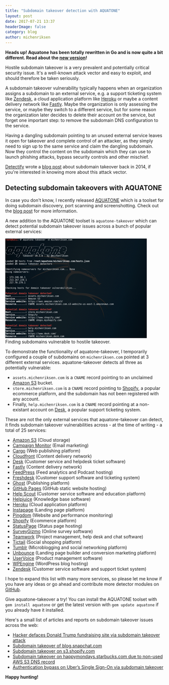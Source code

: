 ```yaml
---
title: "Subdomain takeover detection with AQUATONE"
layout: post
date: 2017-07-21 13:37
headerImage: false
category: blog
author: michenriksen
---
```


<span class="evidence">**Heads up! Aquatone has been totally rewritten in Go and is now quite a bit different. Read about the [new version](/blog/aquatone-now-in-go)!**</span>

Hostile subdomain takeover is a very prevalent and potentially critical security issue. It's a well-known attack vector and easy to exploit, and should therefore be taken seriously.

A subdomain takeover vulnerability typically happens when an organization assigns a subdomain to an external service, e.g. a support ticketing system like [Zendesk](https://zendesk.com/), a cloud application platform like [Heroku](https://www.heroku.com/) or maybe a content delivery network like [Fastly](https://www.fastly.com/). Maybe the organization is only assessing the service, or maybe they switch to a different service, but for some reason the organization later decides to delete their account on the service, but forget one important step: to remove the subdomain DNS configuration to the service.

Having a dangling subdomain pointing to an unused external service leaves it open for takeover and complete control of an attacker, as they simply need to sign up to the same service and claim the dangling subdomain. Now they control the content on the subdomain which they can use to launch phishing attacks, bypass security controls and other mischief.

[Detectify](https://detectify.com/) wrote a [blog post](https://labs.detectify.com/2014/10/21/hostile-subdomain-takeover-using-herokugithubdesk-more/) about subdomain takeover back in 2014, if you're interested in knowing more about this attack vector.

## Detecting subdomain takeovers with AQUATONE

In case you don't know, I recently released [AQUATONE](/blog/aquatone-tool-for-domain-flyovers/) which is a toolset for doing subdomain discovery, port scanning and screenshotting. Check out the [blog post](/blog/aquatone-tool-for-domain-flyovers/) for more information.

A new addition to the AQUATONE toolset is `aquatone-takeover` which can detect potential subdomain takeover issues across a bunch of popular external services:

<div class="thumb-image">
  <a href="/assets/images/aquatone/takeover.png"><img src="/assets/images/aquatone/takeover_thumbnail.png" class="image" alt="" /></a>
  <figcaption class="caption">Finding subdomains vulnerable to hostile takeover.</figcaption>
</div>

To demonstrate the functionality of aquatone-takeover, I temporarily configured a couple of subdomains on `michenriksen.com` pointed at 3 different external services. aquatone-takeover detects all three as potentially vulnerable:

* `assets.michenriksen.com` is a `CNAME` record pointing to an unclaimed [Amazon S3](https://aws.amazon.com/s3/) bucket.
* `store.michenriksen.com` is a `CNAME` record pointing to [Shopify](https://www.shopify.com/), a popular ecommerce platform, and the subdomain has not been registered with any account.
* Finally, `help.michenriksen.com` is a `CNAME` record pointing at a non-existant account on [Desk](https://www.desk.com/), a popular support ticketing system.

These are not the only external services that aquatone-takeover can detect, it finds subdomain takeover vulnerabilities across - at the time of writing - a total of 25 services:


* [Amazon S3](https://aws.amazon.com/s3/) (Cloud storage)
* [Campaign Monitor](https://www.zendesk.com/) (Email marketing)
* [Cargo](https://cargocollective.com/) (Web publishing platform)
* [Cloudfront](https://aws.amazon.com/cloudfront/) (Content delivery network)
* [Desk](https://www.desk.com/) (Customer service and helpdesk ticket software)
* [Fastly](https://www.fastly.com/) (Content delivery network)
* [FeedPress](https://feed.press/) (Feed analytics and Podcast hosting)
* [Freshdesk](https://freshdesk.com/) (Customer support software and ticketing system)
* [Ghost](https://ghost.org/) (Publishing platform)
* [GitHub Pages](https://pages.github.com/) (GitHub static website hosting)
* [Help Scout](https://www.helpscout.net/) (Customer service software and education platform)
* [Helpjuice](https://helpjuice.com/) (Knowledge base software)
* [Heroku](https://www.heroku.com/) (Cloud application platform)
* [Instapage](https://instapage.com/) (Landing page platform)
* [Pingdom](https://www.pingdom.com/) (Website and performance monitoring)
* [Shopify](https://www.shopify.com/) (Ecommerce platform)
* [StatusPage](https://www.statuspage.io/) (Status page hosting)
* [SurveyGizmo](https://www.surveygizmo.com/) (Online survey software)
* [Teamwork](https://www.teamwork.com/) (Project management, help desk and chat software)
* [Tictail](https://tictail.com/) (Social shopping platform)
* [Tumblr](https://www.tumblr.com/) (Microblogging and social networking platform)
* [Unbounce](https://unbounce.com/) (Landing page builder and conversion marketing platform)
* [UserVoice](https://www.uservoice.com/) (Product management software)
* [WPEngine](https://wpengine.com/) (WordPress blog hosting)
* [Zendesk](https://www.zendesk.com/) (Customer service software and support ticket system)

I hope to expand this list with many more services, so please let me know if you have any ideas or go ahead and contribute more detector modules on [GitHub](https://github.com/michenriksen/aquatone).

Give aquatone-takeover a try! You can install the AQUATONE toolset with `gem install aquatone` or get the latest version with `gem update aquatone` if you already have it installed.

Here's a small list of articles and reports on subdomain takeover issues across the web:


* [Hacker defaces Donald Trump fundraising site via subdomain takeover attack](https://www.grahamcluley.com/hacker-defaces-donald-trump-fundraising-site-via-subdomain-takeover-attack/)
* [Subdomain takeover of blog.snapchat.com](https://hackernoon.com/subdomain-takeover-of-blog-snapchat-com-60860de02fe7)
* [Subdomain takeover on s3.shopify.com](https://hackerone.com/reports/207576)
* [Subdomain takeover on happymondays.starbucks.com due to non-used AWS S3 DNS record](https://hackerone.com/reports/186766)
* [Authentication bypass on Uber’s Single Sign-On via subdomain takeover](https://www.arneswinnen.net/2017/06/authentication-bypass-on-ubers-sso-via-subdomain-takeover/)

**Happy hunting!**
